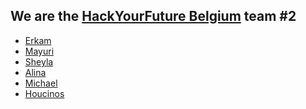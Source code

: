 ## We are the [HackYourFuture Belgium](https://github.com/HackYourFutureBelgium) team #2

* [Erkam](https://github.com/erkamguresen)
* [Mayuri](https://github.com/mayuri2510)
* [Sheyla](https://github.com/sheybusta)
* [Alina](https://github.com/alinamarasca)
* [Michael](https://github.com/Mika215)
* [Houcinos](https://github.com/Houcinos)
<!--instead of links on profiles maybe add a link to our homepages or, when everything is ready to our bio's?-->
<!-- or if you like tables, I canoffer you this

|name | coding experience|
| ------------- |:-------------:| 
 [Erkam](https://github.com/erkamguresen) |
 [Mayuri](https://github.com/mayuri2510)|
 [Sheyla](https://github.com/sheybusta)|
 [Alina](https://github.com/alinamarasca)| none
 [Michael](https://github.com/Mika215)|
 [Houcinos](https://github.com/Houcinos)|
 -->
